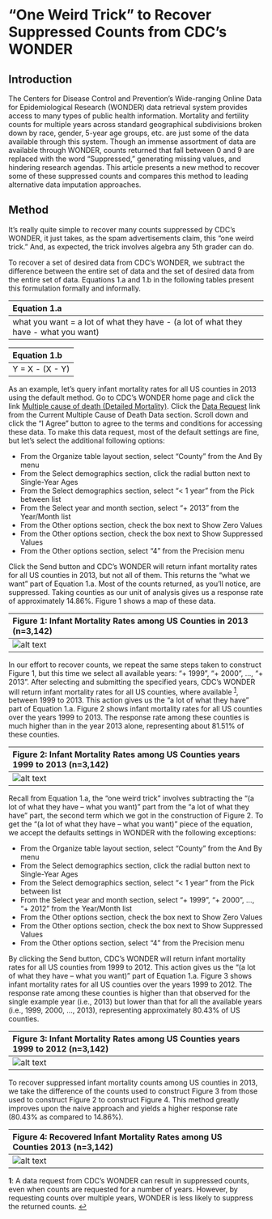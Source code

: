 # “One Weird Trick” to Recover Suppressed Counts from CDC’s WONDER

## Introduction
The Centers for Disease Control and Prevention’s Wide-ranging Online Data for Epidemiological Research (WONDER) data retrieval system provides access to many types of public health information. Mortality and fertility counts for multiple years across standard geographical subdivisions broken down by race, gender, 5-year age groups, etc. are just some of the data available through this system. Though an immense assortment of data are available through WONDER, counts returned that fall between 0 and 9 are replaced with the word “Suppressed,” generating missing values, and hindering research agendas. This article presents a new method to recover some of these suppressed counts and compares this method to leading alternative data imputation approaches.

## Method
It’s really quite simple to recover many counts suppressed by CDC’s WONDER, it just takes, as the spam advertisements claim, this “one weird trick.” And, as expected, the trick involves algebra any 5th grader can do. 

To recover a set of desired data from CDC’s WONDER, we subtract the difference between the entire set of data and the set of desired data from the entire set of data. Equations 1.a and 1.b in the following tables present this formulation formally and informally.

| Equation 1.a                                                                       |
|:-----------------------------------------------------------------------------------|
| what you want = a lot of what they have - (a lot of what they have - what you want)|

| Equation 1.b  |
|:--------------|
|Y = X - (X - Y)|

As an example, let’s query infant mortality rates for all US counties in 2013 using the default method. Go to CDC’s WONDER home page and click the link [Multiple cause of death (Detailed Mortality)](http://wonder.cdc.gov/mcd.html). Click the [Data Request](http://wonder.cdc.gov/mcd-icd10.html) link from the Current Multiple Cause of Death Data section. Scroll down and click the “I Agree” button to agree to the terms and conditions for accessing these data. To make this data request, most of the default settings are fine, but let’s select the additional following options: 
* From the Organize table layout section, select “County” from the And By menu
* From the Select demographics section, click the radial button next to Single-Year Ages
* From the Select demographics section, select “< 1 year” from the Pick between list
* From the Select year and month section, select “+ 2013” from the Year/Month list
* From the Other options section, check the box next to Show Zero Values
* From the Other options section, check the box next to Show Suppressed Values
* From the Other options section, select “4” from the Precision menu

Click the Send button and CDC’s WONDER will return infant mortality rates for all US counties in 2013, but not all of them. This returns the “what we want” part of Equation 1.a. Most of the counts returned, as you’ll notice, are suppressed. Taking counties as our unit of analysis gives us a response rate of approximately 14.86%. Figure 1 shows a map of these data.

| Figure 1: Infant Mortality Rates among US Counties in 2013 (n=3,142) |
|:---------------------------------------------------------------------|
|![alt text](https://cloud.githubusercontent.com/assets/4267812/13888668/967684d4-ed10-11e5-9cf4-a0c420f658f7.png "Figure 1")|

In our effort to recover counts, we repeat the same steps taken to construct Figure 1, but this time we select all available years: “+ 1999”, “+ 2000”, …, “+ 2013”. After selecting and submitting the specified years, CDC’s WONDER will return infant mortality rates for all US counties, where available <sup id="a1">[1](#footnote1)</sup>, between 1999 to 2013. This action gives us the “a lot of what they have” part of Equation 1.a. Figure 2 shows infant mortality rates for all US counties over the years 1999 to 2013. The response rate among these counties is much higher than in the year 2013 alone, representing about 81.51% of these counties.

| Figure 2: Infant Mortality Rates among US Counties years 1999 to 2013 (n=3,142) |
|:--------------------------------------------------------------------------------|
|![alt text](https://cloud.githubusercontent.com/assets/4267812/13888667/967436de-ed10-11e5-92c3-efcd1ea4d828.png "Figure 2")|

Recall from Equation 1.a, the “one weird trick” involves subtracting the “(a lot of what they have – what you want)” part from the “a lot of what they have” part, the second term which we got in the construction of Figure 2. To get the “(a lot of what they have – what you want)” piece of the equation, we accept the defaults settings in WONDER with the following exceptions:
* From the Organize table layout section, select “County” from the And By menu
* From the Select demographics section, click the radial button next to Single-Year Ages
* From the Select demographics section, select “< 1 year” from the Pick between list
* From the Select year and month section, select “+ 1999”, “+ 2000”, …, “+ 2012” from the Year/Month list
* From the Other options section, check the box next to Show Zero Values
* From the Other options section, check the box next to Show Suppressed Values
* From the Other options section, select “4” from the Precision menu

By clicking the Send button, CDC’s WONDER will return infant mortality rates for all US counties from 1999 to 2012. This action gives us the “(a lot of what they have – what you want)” part of Equation 1.a. Figure 3 shows infant mortality rates for all US counties over the years 1999 to 2012. The response rate among these counties is higher than that observed for the single example year (i.e., 2013) but lower than that for all the available years (i.e., 1999, 2000, …, 2013), representing approximately 80.43% of US counties.

| Figure 3: Infant Mortality Rates among US Counties years 1999 to 2012 (n=3,142) |
|:--------------------------------------------------------------------------------|
|![alt text](https://cloud.githubusercontent.com/assets/4267812/13888669/9677549a-ed10-11e5-8857-f06730e88aa4.png "Figure 3")|

To recover suppressed infant mortality counts among US counties in 2013, we take the difference of the counts used to construct Figure 3 from those used to construct Figure 2 to construct Figure 4. This method greatly improves upon the naive approach and yields a higher response rate (80.43% as compared to 14.86%). 

| Figure 4: Recovered Infant Mortality Rates among US Counties 2013 (n=3,142) |
|:--------------------------------------------------------------------------------|
|![alt text](https://cloud.githubusercontent.com/assets/4267812/13888670/9677d456-ed10-11e5-9d4a-fa1b2873e93a.png "Figure 4")|

<b id="footnote1">1</b>: A data request from CDC’s WONDER can result in suppressed counts, even when counts are requested for a number of years. However, by requesting counts over multiple years, WONDER is less likely to suppress the returned counts. [↩](#a1)

